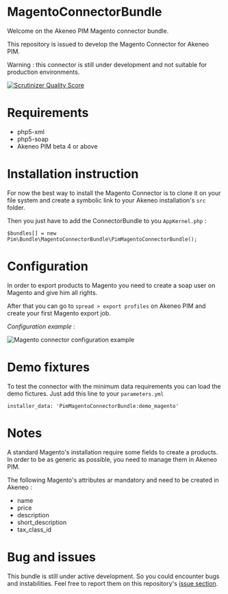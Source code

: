 # MagentoConnectorBundle

Welcome on the Akeneo PIM Magento connector bundle.

This repository is issued to develop the Magento Connector for Akeneo PIM.

Warning : this connector is still under development and not suitable for production environments.

[![Scrutinizer Quality Score](https://scrutinizer-ci.com/g/akeneo/MagentoConnectorBundle/badges/quality-score.png?s=f2f90f8746e80dc5a1e422156672bd3b0bb6658f)](https://scrutinizer-ci.com/g/akeneo/MagentoConnectorBundle/)

# Requirements

 - php5-xml
 - php5-soap
 - Akeneo PIM beta 4 or above

# Installation instruction

For now the best way to install the Magento Connector is to clone it on your file system and create a symbolic link to your Akeneo installation's `src` folder.

Then you just have to add the ConnectorBundle to you `AppKernel.php` :

    $bundles[] = new Pim\Bundle\MagentoConnectorBundle\PimMagentoConnectorBundle();

# Configuration

In order to export products to Magento you need to create a soap user on Magento and give him all rights.

After that you can go to `spread > export profiles` on Akeneo PIM and create your first Magento export job.

*Configuration example* :

![Magento connector configuration example](http://i.imgur.com/thNNxtO.png)

# Demo fixtures

To test the connector with the minimum data requirements you can load the demo fictures. Just add this line to your `parameters.yml`

    installer_data: 'PimMagentoConnectorBundle:demo_magento'

# Notes

A standard Magento's installation require some fields to create a products. In order to be as generic as possible, you need to manage them in Akeneo PIM.

The following Magento's attributes ar mandatory and need to be created in Akeneo :

- name
- price
- description
- short_description
- tax_class_id

# Bug and issues

This bundle is still under active development. So you could encounter bugs and instabilities. Feel free to report them on this repository's [issue section](https://github.com/akeneo/MagentoConnectorBundle/issues).
